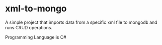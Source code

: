 # xml-to-mongo

A simple project that imports data from a specific xml file to mongodb and runs CRUD operations.

Programming Language is C#